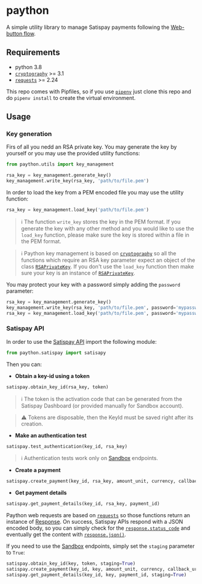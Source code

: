 # paython

A simple utility library to manage Satispay payments following the [Web-button flow](https://developers.satispay.com/docs/web-button-pay).

## Requirements

* python 3.8
* [`cryptography`](https://cryptography.io/en/latest/) >= 3.1
* [`requests`](https://requests.readthedocs.io/en/master/) >= 2.24

This repo comes with Pipfiles, so if you use [`pipenv`](https://pipenv-fork.readthedocs.io/en/latest/) just clone this repo and do `pipenv install` to create the virtual environment.

## Usage

### Key generation

Firs of all you nedd an RSA private key. You may generate the key by yourself or you may use the provided utility functions:

```python
from paython.utils import key_management

rsa_key = key_management.generate_key()
key_management.write_key(rsa_key, 'path/to/file.pem')
```

In order to load the key from a PEM encoded file you may use the utility function:

```python
rsa_key = key_management.load_key('path/to/file.pem')
```

> :information_source: The function `write_key` stores the key in the PEM format. If you generate the key with any other method and you would like to use the `load_key` function, please make sure the key is stored within a file in the PEM format.

> :information_source: Paython key management is based on [`cryptography`](https://cryptography.io/en/latest/) so all the functions which require an RSA key parameter expect an object of the class [`RSAPrivateKey`](https://cryptography.io/en/latest/hazmat/primitives/asymmetric/rsa/#cryptography.hazmat.primitives.asymmetric.rsa.RSAPrivateKey). If you don't use the `load_key` function then make sure your key is an instance of [`RSAPrivateKey`](https://cryptography.io/en/latest/hazmat/primitives/asymmetric/rsa/#cryptography.hazmat.primitives.asymmetric.rsa.RSAPrivateKey).

You may protect your key with a password simply adding the `password` parameter:

```python
rsa_key = key_management.generate_key()
key_management.write_key(rsa_key, 'path/to/file.pem', password='mypassword')
rsa_key = key_management.load_key('path/to/file.pem', password='mypassword')
```

### Satispay API

In order to use the [Satispay API](https://developers.satispay.com/reference) import the following module:

```python
from paython.satispay import satisapy
```

Then you can:

* **Obtain a key-id using a token**

```python
satispay.obtain_key_id(rsa_key, token)
```

> :information_source: The token is the activation code that can be generated from the Satispay Dashboard (or provided manually for Sandbox account).

> :warning: Tokens are disposable, then the KeyId must be saved right after its creation.

* **Make an authentication test**

```python
satispay.test_authentication(key_id, rsa_key)
```

> :information_source: Authentication tests work only on [Sandbox](https://developers.satispay.com/docs/sandbox-account) endpoints.

* **Create a payment**

```python
satispay.create_payment(key_id, rsa_key, amount_unit, currency, callback_url, external_code=None, metadata=None)
```

* **Get payment details**

```python
satispay.get_payment_details(key_id, rsa_key, payment_id)
```

Paython web requests are based on [`requests`](https://requests.readthedocs.io/en/master/) so those functions return an instance of [Response](https://requests.readthedocs.io/en/latest/api/#requests.Response). On success, Satispay APIs respond with a JSON encoded body, so you can simply check for the [`response.status_code`](https://requests.readthedocs.io/en/latest/api/#requests.Response.status_code) and eventually get the content with [`response.json()`](https://requests.readthedocs.io/en/latest/api/#requests.Response.json).

If you need to use the [Sandbox](https://developers.satispay.com/docs/sandbox-account) endpoints, simply set the `staging` parameter to `True`:

```python
satispay.obtain_key_id(key, token, staging=True)
satispay.create_payment(key_id, key, amount_unit, currency, callback_url, external_code=None, metadata=None, staging=True)
satispay.get_payment_details(key_id, key, payment_id, staging=True)
```